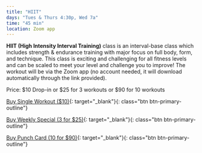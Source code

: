 ```yaml
---
title: "HIIT"
days: "Tues & Thurs 4:30p, Wed 7a"
time: "45 min"
location: Zoom app
---
```


**HIIT (High Intensity Interval Training)** class is an interval-base class which includes strength & endurance training with major focus on full body, form, and technique. This class is exciting and challenging for all fitness levels and can be scaled to meet your level and challenge you to improve! The workout will be via the Zoom app (no account needed, it will download automatically through the link provided).

Price:
$10 Drop-in or $25 for 3 workouts or $90 for 10 workouts

[Buy Single Workout ($10)](https://app.acuityscheduling.com/schedule.php?owner=16546307&appointmentType=14884792){: target="_blank"}{: class="btn btn-primary-outline"}

[Buy Weekly Special (3 for $25)](https://app.acuityscheduling.com/catalog.php?owner=16546307&action=addCart&clear=1&id=830280){: target="_blank"}{: class="btn btn-primary-outline"}

[Buy Punch Card (10 for $90)](https://app.acuityscheduling.com/catalog.php?owner=16546307&action=addCart&clear=1&id=830277){: target="_blank"}{: class="btn btn-primary-outline"}